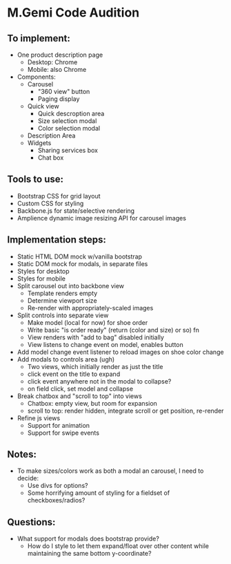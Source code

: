 # M.Gemi Code Audition

## To implement:
- One product description page
    - Desktop: Chrome
    - Mobile: also Chrome
- Components:
    - Carousel
        - "360 view" button
        - Paging display
    - Quick view
        - Quick descroption area
        - Size selection modal
        - Color selection modal
    - Description Area
    - Widgets
        - Sharing services box
        - Chat box

## Tools to use:
- Bootstrap CSS for grid layout
- Custom CSS for styling
- Backbone.js for state/selective rendering
- Amplience dynamic image resizing API for carousel images

## Implementation steps:
- Static HTML DOM mock w/vanilla bootstrap
- Static DOM mock for modals, in separate files
- Styles for desktop
- Styles for mobile
- Split carousel out into backbone view
    - Template renders empty
    - Determine viewport size
    - Re-render with appropriately-scaled images
- Split controls into separate view
    - Make model (local for now) for shoe order
    - Write basic "is order ready" (return (color and size) or so) fn
    - View renders with "add to bag" disabled initially
    - View listens to change event on model, enables button
- Add model change event listener to reload images on shoe color change
- Add modals to controls area (ugh)
    - Two views, which initially render as just the title
    - click event on the title to expand
    - click event anywhere not in the modal to collapse?
    - on field click, set model and collapse
- Break chatbox and "scroll to top" into views
    - Chatbox: empty view, but room for expansion
    - scroll to top: render hidden, integrate scroll or get position, re-render
- Refine js views
    - Support for animation
    - Support for swipe events

## Notes:
- To make sizes/colors work as both a modal an carousel, I need to decide:
    - Use divs for options?
    - Some horrifying amount of styling for a fieldset of checkboxes/radios?

## Questions:
- What support for modals does bootstrap provide?
    - How do I style to let them expand/float over other content while maintaining the same bottom y-coordinate?
